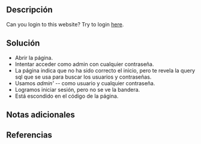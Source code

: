## Descripción
Can you login to this website? Try to login [here](http://saturn.picoctf.net:58697/).
## Solución
- Abrir la página.
- Intentar acceder como admin con cualquier contraseña.
- La página indica que no ha sido correcto el inicio, pero te revela la query sql que se usa para buscar los usuarios y contraseñas.
- Usamos *admin' --* como usuario y cualquier contraseña.
- Logramos iniciar sesión, pero no se ve la bandera.
- Está escondido en el código de la página.
## Notas adicionales
## Referencias